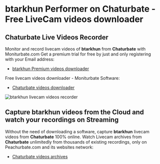 # btarkhun Performer on Chaturbate - Free LiveCam videos downloader

## Chaturbate Live Videos Recorder

Monitor and record livecam videos of **btarkhun** from **Chaturbate** with Moniturbate.com
Get a premium trial for free by just and only registering with your Email address:
* [btarkhun Premium videos downloader](https://moniturbate.com/request-demo-licence-key.html)

Free livecam videos downloader - Moniturbate Software:
* [Chaturbate videos downloader](https://moniturbate.com/moniturbate-download-software.html)

![btarkhun livecam videos recorder](https://peachurnet.com/templates/moniturbate-software.png)


## Capture btarkhun videos from the Cloud and watch your recordings on Streaming

Without the need of downloading a software, capture **btarkhun** livecam videos from **Chaturbate** 100% online.
Watch Livecam archives from **Chaturbate** unlimitedly from thousands of existing recordings, only on Peachurbate.com and its websites network:
* [Chaturbate videos archives](https://peachurnet.com/)